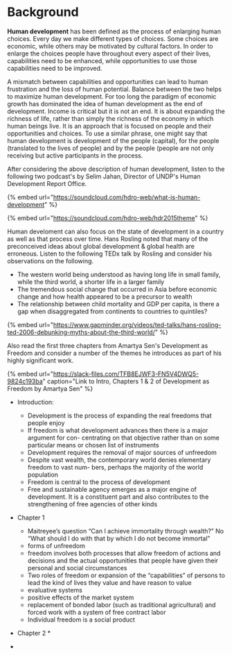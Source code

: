 # Background

**Human development** has been defined as the process of enlarging human choices. Every day we make different types of choices. Some choices are economic, while others may be motivated by cultural factors. In order to enlarge the choices people have throughout every aspect of their lives, capabilities need to be enhanced, while opportunities to use those capabilities need to be improved.

A mismatch between capabilities and opportunities can lead to human frustration and the loss of human potential. Balance between the two helps to maximize human development. For too long the paradigm of economic growth has dominated the idea of human development as the end of development. Income is critical but it is not an end. It is about expanding the richness of life, rather than simply the richness of the economy in which human beings live. It is an approach that is focused on people and their opportunities and choices. To use a similar phrase, one might say that human development is development of the people \(capital\), for the people \(translated to the lives of people\) and by the people \(people are not only receiving but active participants in the process.

After considering the above description of human development, listen to the following two podcast's by Selim Jahan, Director of UNDP's Human Development Report Office.

{% embed url="https://soundcloud.com/hdro-web/what-is-human-development" %}

{% embed url="https://soundcloud.com/hdro-web/hdr2015theme" %}

Human develoment can also focus on the state of development in a country as well as that process over time.  Hans Rosling noted that many of the preconceived ideas about global development & global health are erroneous.  Listen to the following TEDx talk by Rosling and consider his observations on the following.

* The western world being understood as having long life in small family, while the third world, a shorter life in a larger family
* The tremendous social change that occurred in Asia before economic change and how health appeared to be a precursor to wealth
* The relationship between child mortality and GDP per capita, is there a gap when disaggregated from continents to countries to quintiles?

{% embed url="https://www.gapminder.org/videos/ted-talks/hans-rosling-ted-2006-debunking-myths-about-the-third-world/" %}

Also read the first three chapters from Amartya Sen's Development as Freedom and consider a number of the themes he introduces as part of his highly significant work.

{% embed url="https://slack-files.com/TFB8EJWF3-FN5V4DWQ5-9824c193ba" caption="Link to Intro, Chapters 1 & 2 of Development as Freedom by Amartya Sen" %}

* Introduction:
  * Development is the process of expanding the real freedoms that people enjoy
  * If freedom is what development advances then there is a major argument for con- centrating on that objective rather than on some particular means or chosen list of instruments
  * Development requires the removal of major sources of unfreedom
  * Despite vast wealth, the contemporary world denies elementary freedom to vast num- bers, perhaps the majority of the world population
  * Freedom is central to the process of development
  * Free and sustainable agency emerges as a major engine of development. It is a constituent part and also contributes to the strengthening of free agencies of other kinds
* Chapter 1
  * Maitreyee’s question “Can I achieve immortality through wealth?” No “What should I do with that by which I do not become immortal”
  * forms of unfreedom
  * freedom involves both processes that allow freedom of actions and decisions and the actual opportunities that people have given their personal and social circumstances
  * Two roles of freedom or expansion of the “capabilities” of persons to lead the kind of lives they value and have reason to value
  * evaluative systems
  * positive effects of the market system
  * replacement of bonded labor \(such as traditional agricultural\) and forced work with a system of free contract labor
  * Individual freedom is a social product
* Chapter 2
  * 





















* 
